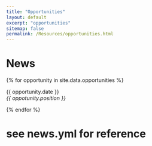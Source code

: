 ```yaml
---
title: "Opportunities"
layout: default
excerpt: "opportunities"
sitemap: false
permalink: /Resources/opportunities.html
---
```


# News

{% for opportunity in site.data.opportunities %}
  <p>{{ opportunity.date }} <br>
  <em>{{ oppotunity.position }}</em></p>
  {% endfor %}

# see news.yml for reference